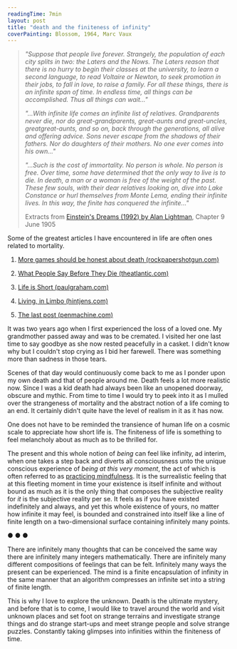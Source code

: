 ```yaml
---
readingTime: 7min
layout: post
title: "death and the finiteness of infinity"
coverPainting: Blossom, 1964, Marc Vaux
---
```

>
><i>"Suppose that people live forever. Strangely, the population of each city splits in two: the Laters and the Nows. The Laters reason that there is no hurry to begin their classes at the university, to learn a second language, to read Voltaire or Newton, to seek promotion in their jobs, to fall in love, to raise a family. For all these things, there is an infinite span of time. In endless time, all things can be accomplished. Thus all things can wait..."</i>
>
><i>"...With infinite life comes an infinite list of relatives. Grandparents never die, nor do great-grandparents, great-aunts and great-uncles, greatgreat-aunts, and so on, back through the generations, all alive and offering advice. Sons never escape from the shadows of their fathers. Nor do daughters of their mothers. No one ever comes into his own..."</i>
>
><i>"...Such is the cost of immortality. No person is whole. No person is free. Over time, some have determined that the only way to live is to die. In death, a man or a woman is free of the weight of the past. These few souls, with their dear relatives looking on, dive into Lake Constance or hurl themselves from Monte Lema, ending their infinite lives. In this way, the finite has conquered the infinite..."</i>
>
>
>Extracts from [Einstein's Dreams (1992) by Alan Lightman](https://en.wikipedia.org/wiki/Einstein%27s_Dreams), Chapter 9 June 1905

Some of the greatest articles I have encountered in life are often ones related to mortality.

1. <a href="https://www.rockpapershotgun.com/2018/12/28/more-games-should-be-truly-honest-about-death/" target="_blank">More games should be honest about death (rockpapershotgun.com)</a>

2. <a href="https://www.theatlantic.com/family/archive/2019/01/how-do-people-communicate-before-death/580303/" target="_blank">What People Say Before They Die (theatlantic.com)</a>

3. <a href="http://www.paulgraham.com/vb.html" target="_blank">Life is Short (paulgraham.com)</a>

4. <a href="http://hintjens.com/blog:121" target="_blank">Living, in Limbo (hintjens.com)</a>

5. <a href="http://www.penmachine.com/2011/05/the-last-post" target="_blank">The last post (penmachine.com)</a>

It was two years ago when I first experienced the loss of a loved one. My grandmother passed away and was to be cremated. I visited her one last time to say goodbye as she now rested peacefully in a casket. I didn't know why but I couldn't stop crying as I bid her farewell. There was something more than sadness in those tears.

Scenes of that day would continuously come back to me as I ponder upon my own death and that of people around me. Death feels a lot more realistic now. Since I was a kid death had always been like an unopened doorway, obscure and mythic. From time to time I would try to peek into it as I mulled over the strangeness of mortality and the abstract notion of a life coming to an end. It certainly didn't quite have the level of realism in it as it has now.

One does not have to be reminded the transience of human life on a cosmic scale to appreciate how short life is. The finiteness of life is something to feel melancholy about as much as to be thrilled for.

The present and this whole notion of _being_ can feel like infinity, ad interim, when one takes a step back and diverts all consciousness unto the unique conscious experience of _being at this very moment_, the act of which is often referred to as [practicing mindfulness](https://www.audible.com/pd/The-Science-of-Mindfulness-Audiobook/B00MEQRUG0). It is the surrealistic feeling that at this fleeting moment in time your existence is itself infinite and without bound as much as it is the only thing that composes the subjective reality for _it_ is the subjective reality per se. It feels as if you have existed indefinitely and always, and yet this whole existence of yours, no matter how infinite it may feel, is bounded and constrained into itself like a line of finite length on a two-dimensional surface containing infinitely many points.

<p class="text-center"> ● ● ● </p>

There are infinitely many thoughts that can be conceived the same way there are infinitely many integers mathematically. There are infinitely many different compositions of feelings that can be felt. Infinitely many ways the present can be experienced. The mind is a finite encapsulation of infinity in the same manner that an algorithm compresses an infinite set into a string of finite length.

This is why I love to explore the unknown. Death is the ultimate mystery, and before that is to come, I would like to travel around the world and visit unknown places and set foot on strange terrains and investigate strange things and do strange start-ups and meet strange people and solve strange puzzles. Constantly taking glimpses into infinities within the finiteness of time.
